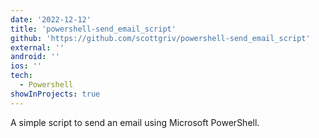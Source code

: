 ```yaml
---
date: '2022-12-12'
title: 'powershell-send_email_script'
github: 'https://github.com/scottgriv/powershell-send_email_script'
external: ''
android: ''
ios: ''
tech:
  - Powershell
showInProjects: true
---
```


A simple script to send an email using Microsoft PowerShell.
